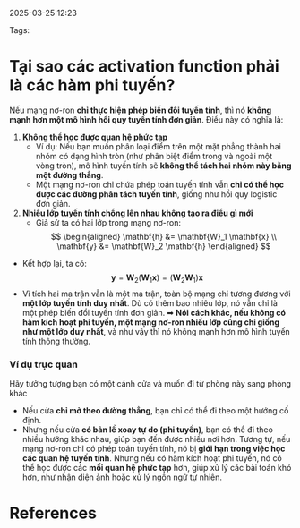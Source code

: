 2025-03-25 12:23


Tags:

# Tại sao các activation function phải là các hàm phi tuyến?
Nếu mạng nơ-ron **chỉ thực hiện phép biến đổi tuyến tính**, thì nó **không mạnh hơn một mô hình hồi quy tuyến tính đơn giản**. Điều này có nghĩa là:
1. **Không thể học được quan hệ phức tạp**
    - Ví dụ: Nếu bạn muốn phân loại điểm trên một mặt phẳng thành hai nhóm có dạng hình tròn (như phân biệt điểm trong và ngoài một vòng tròn), mô hình tuyến tính sẽ **không thể tách hai nhóm này bằng một đường thẳng**.
    - Một mạng nơ-ron chỉ chứa phép toán tuyến tính vẫn **chỉ có thể học được các đường phân tách tuyến tính**, giống như hồi quy logistic đơn giản.
2. **Nhiều lớp tuyến tính chồng lên nhau không tạo ra điều gì mới**
    - Giả sử ta có hai lớp trong mạng nơ-ron:
$$
\begin{aligned}
\mathbf{h} &= \mathbf{W}_1 \mathbf{x} \\
\mathbf{y} &= \mathbf{W}_2 \mathbf{h}
\end{aligned}
$$

 - Kết hợp lại, ta có:
        $$\mathbf{y} = \mathbf{W}_2 (\mathbf{W}_1 \mathbf{x}) = (\mathbf{W}_2 \mathbf{W}_1) \mathbf{x}$$
- Vì tích hai ma trận vẫn là một ma trận, toàn bộ mạng chỉ tương đương với **một lớp tuyến tính duy nhất**. Dù có thêm bao nhiêu lớp, nó vẫn chỉ là một phép biến đổi tuyến tính đơn giản.
➡ **Nói cách khác, nếu không có hàm kích hoạt phi tuyến, một mạng nơ-ron nhiều lớp cũng chỉ giống như một lớp duy nhất**, và như vậy thì nó không mạnh hơn mô hình tuyến tính thông thường.

### Ví dụ trực quan

Hãy tưởng tượng bạn có một cánh cửa và muốn đi từ phòng này sang phòng khác
- Nếu cửa **chỉ mở theo đường thẳng**, bạn chỉ có thể đi theo một hướng cố định.
- Nhưng nếu cửa **có bản lề xoay tự do (phi tuyến)**, bạn có thể đi theo nhiều hướng khác nhau, giúp bạn đến được nhiều nơi hơn.
Tương tự, nếu mạng nơ-ron chỉ có phép toán tuyến tính, nó bị **giới hạn trong việc học các quan hệ tuyến tính**. Nhưng nếu có hàm kích hoạt phi tuyến, nó có thể học được các **mối quan hệ phức tạp** hơn, giúp xử lý các bài toán khó hơn, như nhận diện ảnh hoặc xử lý ngôn ngữ tự nhiên.
# References
